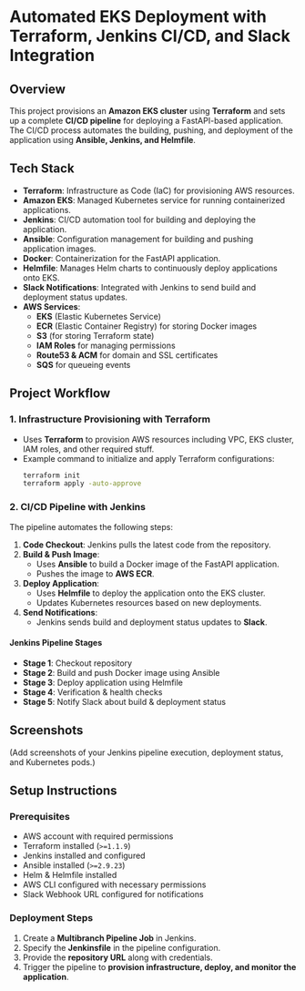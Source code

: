 # Automated EKS Deployment with Terraform, Jenkins CI/CD, and Slack Integration

## Overview
This project provisions an **Amazon EKS cluster** using **Terraform** and sets up a complete **CI/CD pipeline** for deploying a FastAPI-based application. The CI/CD process automates the building, pushing, and deployment of the application using **Ansible, Jenkins, and Helmfile**.

## Tech Stack
- **Terraform**: Infrastructure as Code (IaC) for provisioning AWS resources.
- **Amazon EKS**: Managed Kubernetes service for running containerized applications.
- **Jenkins**: CI/CD automation tool for building and deploying the application.
- **Ansible**: Configuration management for building and pushing application images.
- **Docker**: Containerization for the FastAPI application.
- **Helmfile**: Manages Helm charts to continuously deploy applications onto EKS.
- **Slack Notifications**: Integrated with Jenkins to send build and deployment status updates.
- **AWS Services**:
  - **EKS** (Elastic Kubernetes Service)
  - **ECR** (Elastic Container Registry) for storing Docker images
  - **S3** (for storing Terraform state)
  - **IAM Roles** for managing permissions
  - **Route53 & ACM** for domain and SSL certificates
  - **SQS** for queueing events

## Project Workflow
### 1. Infrastructure Provisioning with Terraform
- Uses **Terraform** to provision AWS resources including VPC, EKS cluster, IAM roles, and other required stuff.
- Example command to initialize and apply Terraform configurations:
  ```sh
  terraform init
  terraform apply -auto-approve
  ```

### 2. CI/CD Pipeline with Jenkins
The pipeline automates the following steps:
1. **Code Checkout**: Jenkins pulls the latest code from the repository.
2. **Build & Push Image**:
   - Uses **Ansible** to build a Docker image of the FastAPI application.
   - Pushes the image to **AWS ECR**.
3. **Deploy Application**:
   - Uses **Helmfile** to deploy the application onto the EKS cluster.
   - Updates Kubernetes resources based on new deployments.
4. **Send Notifications**:
   - Jenkins sends build and deployment status updates to **Slack**.

#### Jenkins Pipeline Stages
- **Stage 1**: Checkout repository
- **Stage 2**: Build and push Docker image using Ansible
- **Stage 3**: Deploy application using Helmfile
- **Stage 4**: Verification & health checks
- **Stage 5**: Notify Slack about build & deployment status

## Screenshots
(Add screenshots of your Jenkins pipeline execution, deployment status, and Kubernetes pods.)

## Setup Instructions
### Prerequisites
- AWS account with required permissions
- Terraform installed (`>=1.1.9`)
- Jenkins installed and configured
- Ansible installed (`>=2.9.23`)
- Helm & Helmfile installed
- AWS CLI configured with necessary permissions
- Slack Webhook URL configured for notifications

### Deployment Steps
1. Create a **Multibranch Pipeline Job** in Jenkins.
2. Specify the **Jenkinsfile** in the pipeline configuration.
3. Provide the **repository URL** along with credentials.
4. Trigger the pipeline to **provision infrastructure, deploy, and monitor the application**.
